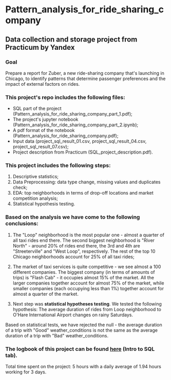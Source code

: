 # Pattern_analysis_for_ride_sharing_company
## Data collection and storage project from Practicum by Yandex

### Goal

Prepare a report for Zuber, a new ride-sharing company that's launching in Chicago, to identify patterns that determine passenger preferences and the impact of external factors on rides.

### This project's repo includes the following files:

- SQL part of the project (Pattern_analysis_for_ride_sharing_company_part_1.pdf);
- The project's jupyter notebook (Pattern_analysis_for_ride_sharing_company_part_2.ipynb);
- A pdf format of the notebook (Pattern_analysis_for_ride_sharing_company.pdf);
- Input data (project_sql_result_01.csv, project_sql_result_04.csv, project_sql_result_07.csv);
- Project description from Practicum (SQL_project_description.pdf).

### This project includes the following steps:

1. Descriptive statistics;
2. Data Preprocessing: data type change, missing values and duplicates check;
3. EDA: top neighborhoods in terms of drop-off locations and market competition analysis;
4. Statistical hypothesis testing.

### Based on the analysis we have come to the following conclusions:

1. The "Loop" neighborhood is the most popular one - almost a quarter of all taxi rides end there. The second biggest neighborhood is "River North" - around 20% of rides end there, the 3rd and 4th are "Streeterville" and "West Loop", respectively. The rest of the top 10 Chicago neighborhoods account for 25% of all taxi rides;

2. The market of taxi services is quite competitive - we see almost a 100 different companies. The biggest company (in terms of amounts of trips) is "Flash Cab" - it occupies almost 15% of the market. All the larger companies together account for almost 75% of the market, while smaller companies (each occupying less than 1%) together account for almost a quarter of the market.

3. Next step was **statistical hypotheses testing**. We tested the following hypothesis: The average duration of rides from Loop neighborhood to O'Hare International Airport changes on rainy Saturdays.

Based on statistical tests, we have rejected the null - the average duration of a trip with "Good" weather_conditions is not the same as the average duration of a trip with "Bad" weather_conditions.

### The logbook of this project can be found [here](https://docs.google.com/spreadsheets/d/1SrGdReexaSEomJGS6yR6cRwJtHA_XqpprnLaE7B6Ayg/edit#gid=1671139843) (Intro to SQL tab).
Total time spent on the project: 5 hours with a daily average of 1.94 hours working for 3 days.
